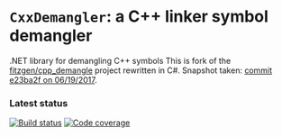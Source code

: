 # `CxxDemangler`: a C++ linker symbol demangler
.NET library for demangling C++ symbols
This is fork of the [fitzgen/cpp_demangle](https://github.com/fitzgen/cpp_demangle) project rewritten in C#.
Snapshot taken: [commit e23ba2f on 06/19/2017](https://github.com/fitzgen/cpp_demangle/commit/e23ba2f2e2a986205992f3a9594bac002a8e403d).

### Latest status
[![Build status](https://ci.appveyor.com/api/projects/status/jp678h42yrd3hqys/branch/master?svg=true)](https://ci.appveyor.com/project/southpolenator/CxxDemangler/branch/master)
[![Code coverage](https://img.shields.io/codecov/c/github/southpolenator/CxxDemangler.svg)](https://codecov.io/github/southpolenator/CxxDemangler)
